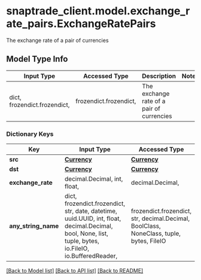 # snaptrade_client.model.exchange_rate_pairs.ExchangeRatePairs

The exchange rate of a pair of currencies

## Model Type Info
Input Type | Accessed Type | Description | Notes
------------ | ------------- | ------------- | -------------
dict, frozendict.frozendict,  | frozendict.frozendict,  | The exchange rate of a pair of currencies | 

### Dictionary Keys
Key | Input Type | Accessed Type | Description | Notes
------------ | ------------- | ------------- | ------------- | -------------
**src** | [**Currency**](Currency.md) | [**Currency**](Currency.md) |  | [optional] 
**dst** | [**Currency**](Currency.md) | [**Currency**](Currency.md) |  | [optional] 
**exchange_rate** | decimal.Decimal, int, float,  | decimal.Decimal,  |  | [optional] 
**any_string_name** | dict, frozendict.frozendict, str, date, datetime, uuid.UUID, int, float, decimal.Decimal, bool, None, list, tuple, bytes, io.FileIO, io.BufferedReader,  | frozendict.frozendict, str, decimal.Decimal, BoolClass, NoneClass, tuple, bytes, FileIO | any string name can be used but the value must be the correct type | [optional]

[[Back to Model list]](../../README.md#documentation-for-models) [[Back to API list]](../../README.md#documentation-for-api-endpoints) [[Back to README]](../../README.md)

